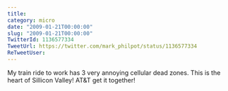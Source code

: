 ```yaml
---
title: 
category: micro
date: "2009-01-21T00:00:00"
slug: "2009-01-21T00:00:00"
TwitterId: 1136577334
TweetUrl: https://twitter.com/mark_philpot/status/1136577334
ReTweetUser: 
---
```


My train ride to work has 3 very annoying cellular dead zones. This is the heart of Sillicon Valley! AT&T get it together!